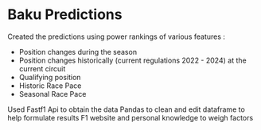 # Baku Predictions
Created the predictions using power rankings of various features : 
- Position changes during the season
- Position changes historically (current regulations 2022 - 2024) at the current circuit
- Qualifying position
- Historic Race Pace
- Seasonal Race Pace

Used Fastf1 Api to obtain the data
Pandas to clean and edit dataframe to help formulate results
F1 website and personal knowledge to weigh factors
